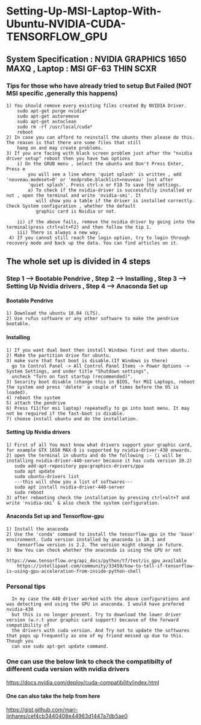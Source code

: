 # Setting-Up-MSI-Laptop-With-Ubuntu-NVIDIA-CUDA-TENSORFLOW_GPU

## System Specification : NVIDIA GRAPHICS 1650 MAXQ , Laptop : MSI GF-63 THIN SCXR

### Tips for those who have already tried to setup But Failed (NOT MSI specific ,generally this happens)
    1) You should remove every existing files created By NVIDIA Driver.
        sudo apt-get purge nvidia*
        sudo apt-get autoremove
        sudo apt-get autoclean
        sudo rm -rf /usr/local/cuda*
        reboot
    2) In case you can afford to reinstall the ubuntu then please do this. The reason is that there are some files that still
        hang on and may create problems.
    3) If you are facing with black screen problem just after the "nvidia driver setup" reboot then you have two options
        i) On the GRUB menu , select the ubuntu and Don't Press Enter, Press e
            you will see a line where 'quiet splash' is written , add 'nouveau.modeset=0' or 'modprobe.blacklist=nouveau' just after
            'quiet splash'. Press ctrl-x or F10 To save the settings.
            a) To check if the nvidia-driver is successfully installed or not , open the terminal and write 'nvidia-smi'. It
               will show you a table if the driver is installed correctly. Check System configuration , whether the default 
               graphic card is Nvidia or not.
            
        ii) if the above fails, remove the nvidia driver by going into the terminal(press ctrl+alt+F2) and then follow the tip 1.
        iii) There is always a new way.
     4) If you cannot still reach the login option, try to login through recovery mode and back up the data. You can find articles on it.
        

## The whole set up is divided in 4 steps
### Step 1 --> Bootable Pendrive , Step 2 --> Installing , Step 3 --> Setting Up Nvidia drivers , Step 4 --> Anaconda Set up
#### Bootable Pendrive
    1) Download the ubuntu 18.04 (LTS).
    2) Use rufus software or any other software to make the pendrive bootable.

#### Installing
    1) If you want dual boot then install Windows first and then ubuntu.
    2) Make the partition drive for ubuntu.
    3) make sure that fast boot is disable.(If Windows is there)
      go to Control Panel -> All Control Panel Items -> Power Options -> System Settings, and under title "Shutdown settings", 
      uncheck "Turn on fast startup (recommended)".
    3) Security boot disable (change this in BIOS, for MSI Laptops, reboot the system and press 'delete' a couple of times before the OS is loaded).
    4) reboot the system
    5) attach the pendrive
    6) Press f11(for msi laptop) repeatedly to go into boot menu. It may not be required if the fast-boot is disable.
    7) choose install ubuntu and do the installation.
    
#### Setting Up Nvidia drivers
    1) First of all You must know what drivers support your graphic card, for example GTX 1650 MAX-Q is supported by nvidia-driver-430 onwards.
    2) open the terminal in ubuntu and do the following :- (i will be installing nvidia-driver-440-server because it has cuda version 10.2)
       sudo add-apt-repository ppa:graphics-drivers/ppa
       sudo apt update
       sudo ubuntu-drivers list
       ---this will show you a list of softwares---
       sudo apt install nvidia-driver-440-server
       sudo reboot
    3) after rebooting check the installation by pressing ctrl+alt+T and write 'nvidia-smi' & also check the system configuration.
 
 #### Anaconda Set up and Tensorflow-gpu
    1) Install the anaconda
    2) Use the 'conda' command to install the tensorflow-gpu in the 'base' environment. Cuda version installed by anaconda is 10.1 and
        tensorflow version is 2.2. The version might change in future.
    3) Now You can check whether the anaconda is using the GPU or not
        https://www.tensorflow.org/api_docs/python/tf/test/is_gpu_available
        https://intellipaat.com/community/33459/how-to-tell-if-tensorflow-is-using-gpu-acceleration-from-inside-python-shell
        
  ### Personal tips
      In my case the 440 driver worked with the above configurations and was detecting and using the GPU in anaconda. I would have prefered nvidia-430 
      but this is no longer present. Try to download the lower driver version (w.r.t your graphic card support) because of the forward compatibility of
      the drivers with cuda version. And Try not to update the softwares that pops up frequently as one of my friend messed up due to this. Though you
      can use sudo apt-get update command.
        
 ### One can use the below link to check the compatibilty of different cuda version with nvidia drivers
  https://docs.nvidia.com/deploy/cuda-compatibility/index.html
  
 #### One can also take the help from here
 https://gist.github.com/mari-linhares/cef4cb3440408e44963d1447a7db5ae0
 
 
